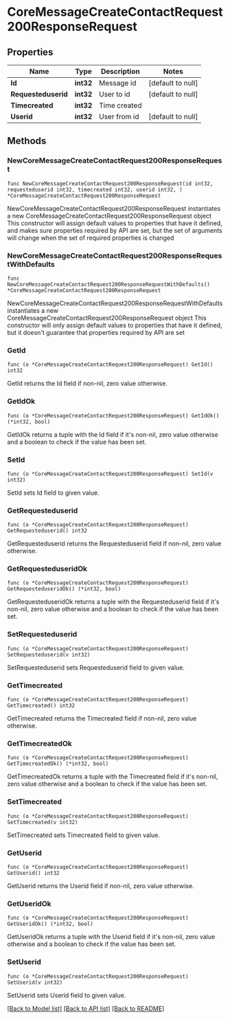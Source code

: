 # CoreMessageCreateContactRequest200ResponseRequest

## Properties

Name | Type | Description | Notes
------------ | ------------- | ------------- | -------------
**Id** | **int32** | Message id | [default to null]
**Requesteduserid** | **int32** | User to id | [default to null]
**Timecreated** | **int32** | Time created | 
**Userid** | **int32** | User from id | [default to null]

## Methods

### NewCoreMessageCreateContactRequest200ResponseRequest

`func NewCoreMessageCreateContactRequest200ResponseRequest(id int32, requesteduserid int32, timecreated int32, userid int32, ) *CoreMessageCreateContactRequest200ResponseRequest`

NewCoreMessageCreateContactRequest200ResponseRequest instantiates a new CoreMessageCreateContactRequest200ResponseRequest object
This constructor will assign default values to properties that have it defined,
and makes sure properties required by API are set, but the set of arguments
will change when the set of required properties is changed

### NewCoreMessageCreateContactRequest200ResponseRequestWithDefaults

`func NewCoreMessageCreateContactRequest200ResponseRequestWithDefaults() *CoreMessageCreateContactRequest200ResponseRequest`

NewCoreMessageCreateContactRequest200ResponseRequestWithDefaults instantiates a new CoreMessageCreateContactRequest200ResponseRequest object
This constructor will only assign default values to properties that have it defined,
but it doesn't guarantee that properties required by API are set

### GetId

`func (o *CoreMessageCreateContactRequest200ResponseRequest) GetId() int32`

GetId returns the Id field if non-nil, zero value otherwise.

### GetIdOk

`func (o *CoreMessageCreateContactRequest200ResponseRequest) GetIdOk() (*int32, bool)`

GetIdOk returns a tuple with the Id field if it's non-nil, zero value otherwise
and a boolean to check if the value has been set.

### SetId

`func (o *CoreMessageCreateContactRequest200ResponseRequest) SetId(v int32)`

SetId sets Id field to given value.


### GetRequesteduserid

`func (o *CoreMessageCreateContactRequest200ResponseRequest) GetRequesteduserid() int32`

GetRequesteduserid returns the Requesteduserid field if non-nil, zero value otherwise.

### GetRequesteduseridOk

`func (o *CoreMessageCreateContactRequest200ResponseRequest) GetRequesteduseridOk() (*int32, bool)`

GetRequesteduseridOk returns a tuple with the Requesteduserid field if it's non-nil, zero value otherwise
and a boolean to check if the value has been set.

### SetRequesteduserid

`func (o *CoreMessageCreateContactRequest200ResponseRequest) SetRequesteduserid(v int32)`

SetRequesteduserid sets Requesteduserid field to given value.


### GetTimecreated

`func (o *CoreMessageCreateContactRequest200ResponseRequest) GetTimecreated() int32`

GetTimecreated returns the Timecreated field if non-nil, zero value otherwise.

### GetTimecreatedOk

`func (o *CoreMessageCreateContactRequest200ResponseRequest) GetTimecreatedOk() (*int32, bool)`

GetTimecreatedOk returns a tuple with the Timecreated field if it's non-nil, zero value otherwise
and a boolean to check if the value has been set.

### SetTimecreated

`func (o *CoreMessageCreateContactRequest200ResponseRequest) SetTimecreated(v int32)`

SetTimecreated sets Timecreated field to given value.


### GetUserid

`func (o *CoreMessageCreateContactRequest200ResponseRequest) GetUserid() int32`

GetUserid returns the Userid field if non-nil, zero value otherwise.

### GetUseridOk

`func (o *CoreMessageCreateContactRequest200ResponseRequest) GetUseridOk() (*int32, bool)`

GetUseridOk returns a tuple with the Userid field if it's non-nil, zero value otherwise
and a boolean to check if the value has been set.

### SetUserid

`func (o *CoreMessageCreateContactRequest200ResponseRequest) SetUserid(v int32)`

SetUserid sets Userid field to given value.



[[Back to Model list]](../README.md#documentation-for-models) [[Back to API list]](../README.md#documentation-for-api-endpoints) [[Back to README]](../README.md)


